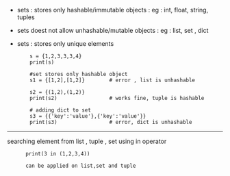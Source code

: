 * sets : stores only hashable/immutable objects : eg : int, float, string, tuples

* sets doest not allow unhashable/mutable objects : eg : list, set , dict
 
* sets : stores only unique elements

          s = {1,2,3,3,3,4}
          print(s)
          
          #set stores only hashable object
          s1 = {[1,2],[1,2]}        # error , list is unhashable
          
          s2 = {(1,2),(1,2)}
          print(s2)                 # works fine, tuple is hashable
          
          # adding dict to set
          s3 = {{'key':'value'},{'key':'value'}}      
          print(s3)                 # error, dict is unhashable

---

searching element from list , tuple , set using in operator

          print(3 in (1,2,3,4))

          can be applied on list,set and tuple
